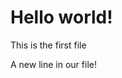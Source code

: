  <!DOCTYPE html>
<html>
<head>
<title>Hello World!</title>
<link rel="stylesheet" href="bluestyle.css">
</head>
<body>

<h1>Hello world!</h1>

<p>This is the first file </p>
<p>A new line in our file!</p>


</body>
</html> 